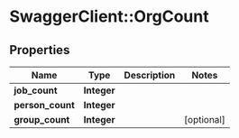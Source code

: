 # SwaggerClient::OrgCount

## Properties
Name | Type | Description | Notes
------------ | ------------- | ------------- | -------------
**job_count** | **Integer** |  | 
**person_count** | **Integer** |  | 
**group_count** | **Integer** |  | [optional] 



